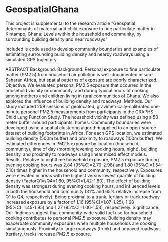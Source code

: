 # GeospatialGhana

This project is supplemental to the research article "Geospatial determinants of maternal and child exposure to fine particulate matter in Kintampo, Ghana: Levels within the household and community, by surrounding building density and near roadways"

Included is code used to develop community boundaries and examples of estimating surrounding building density and nearby roadways using a simulated GPS trajectory. 

ABSTRACT
Background. Background. Personal exposure to fine particulate matter (PM2.5) from household air pollution is well-documented in sub-Saharan Africa, but spatial patterns of exposure are poorly characterized. 
Objective. We evaluated personal PM2.5 exposure that occurred in the household vicinity or community, and during typical hours of cooking among mothers and children living in rural communities of Ghana. We also explored the influence of building density and roadways. 
Methods. Our study included 259 sessions of geolocated, gravimetrically-calibrated one-minute personal PM2.5 measurements from participants in the GRAPHS Child Lung Function Study. The household vicinity was defined using a 50-meter buffer around participants’ homes. Community boundaries were developed using a spatial clustering algorithm applied to an open-source dataset of building footprints in Africa. For each GPS location, we estimated building density (500m buffer) and proximity to roadways (100m buffer). We estimated differences in PM2.5 exposure by location (household, community), time of day (morning/evening cooking hours, night), building density, and proximity to roadways using linear mixed effect models. 
Results. Relative to nighttime household exposure, PM2.5 exposure during evening cooking hours was 2.84 (95%CI=2.70-2.98) and 1.80 (95%CI=1.54-2.10) times higher in the household and community, respectively. Exposures were elevated in areas with the highest versus lowest quartile of building density (FactorQ1vsQ4=1.60, 95%CI=1.42-1.80). The effect of building density was strongest during evening cooking hours, and influenced levels in both the household and community (31% and 65% relative increase from Q1 to Q4, respectively). Being proximal to a trunk, tertiary or track roadway increased exposure by a factor of 1.16 (95%CI=1.07-1.25), 1.68 (95%CI=1.45-1.95) and 1.27 (95%CI=1.06-1.53), respectively.
Significance. Our findings suggest that community-wide solid fuel use for household cooking contributes to personal PM2.5 exposure. Building density may exacerbate community exposures when multiple households are cooking simultaneously. Proximity to large roadways (trunk) and unpaved roadways (tertiary, track) increase PM2.5 exposure.  


